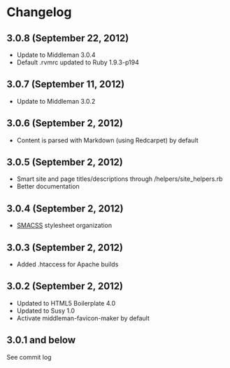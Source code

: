 # Changelog

## 3.0.8 (September 22, 2012)

* Update to Middleman 3.0.4
* Default .rvmrc updated to Ruby 1.9.3-p194

## 3.0.7 (September 11, 2012)

* Update to Middleman 3.0.2

## 3.0.6 (September 2, 2012)

* Content is parsed with Markdown (using Redcarpet) by default

## 3.0.5 (September 2, 2012)

* Smart site and page titles/descriptions through /helpers/site_helpers.rb
* Better documentation

## 3.0.4 (September 2, 2012)

* [SMACSS](http://smacss.com/) stylesheet organization

## 3.0.3 (September 2, 2012)

* Added .htaccess for Apache builds

## 3.0.2 (September 2, 2012)

* Updated to HTML5 Boilerplate 4.0
* Updated to Susy 1.0
* Activate middleman-favicon-maker by default

## 3.0.1 and below

See commit log
